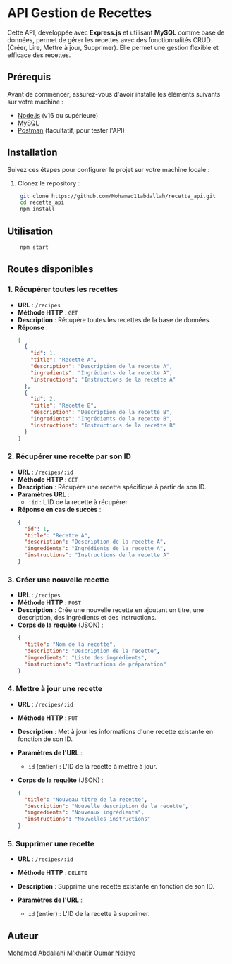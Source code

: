# API Gestion de Recettes

Cette API, développée avec **Express.js** et utilisant **MySQL** comme base de données, permet de gérer les recettes avec des fonctionnalités CRUD (Créer, Lire, Mettre à jour, Supprimer). Elle permet une gestion flexible et efficace des recettes.

## Prérequis

Avant de commencer, assurez-vous d'avoir installé les éléments suivants sur votre machine :

- [Node.js](https://nodejs.org/) (v16 ou supérieure)
- [MySQL](https://www.mysql.com/)
- [Postman](https://www.postman.com/) (facultatif, pour tester l'API)

## Installation

Suivez ces étapes pour configurer le projet sur votre machine locale :

1. Clonez le repository :

```bash
    git clone https://github.com/Mohamed11abdallah/recette_api.git
    cd recette_api
    npm install
```

## Utilisation

```bash
    npm start
```

## Routes disponibles

### 1. Récupérer toutes les recettes

- **URL** : `/recipes`
- **Méthode HTTP** : `GET`
- **Description** : Récupère toutes les recettes de la base de données.
- **Réponse** :
  ```json
  [
    {
      "id": 1,
      "title": "Recette A",
      "description": "Description de la recette A",
      "ingredients": "Ingrédients de la recette A",
      "instructions": "Instructions de la recette A"
    },
    {
      "id": 2,
      "title": "Recette B",
      "description": "Description de la recette B",
      "ingredients": "Ingrédients de la recette B",
      "instructions": "Instructions de la recette B"
    }
  ]
  ```

### 2. Récupérer une recette par son ID

- **URL** : `/recipes/:id`
- **Méthode HTTP** : `GET`
- **Description** : Récupère une recette spécifique à partir de son ID.
- **Paramètres URL** :
  - `:id` : L'ID de la recette à récupérer.
- **Réponse en cas de succès** :
  ```json
  {
    "id": 1,
    "title": "Recette A",
    "description": "Description de la recette A",
    "ingredients": "Ingrédients de la recette A",
    "instructions": "Instructions de la recette A"
  }
  ```

### 3. Créer une nouvelle recette

- **URL** : `/recipes`
- **Méthode HTTP** : `POST`
- **Description** : Crée une nouvelle recette en ajoutant un titre, une description, des ingrédients et des instructions.
- **Corps de la requête** (JSON) :
  ```json
  {
    "title": "Nom de la recette",
    "description": "Description de la recette",
    "ingredients": "Liste des ingrédients",
    "instructions": "Instructions de préparation"
  }
  ```

### 4. Mettre à jour une recette

- **URL** : `/recipes/:id`
- **Méthode HTTP** : `PUT`
- **Description** : Met à jour les informations d'une recette existante en fonction de son ID.

- **Paramètres de l'URL** :

  - `id` (entier) : L'ID de la recette à mettre à jour.

- **Corps de la requête** (JSON) :
  ```json
  {
    "title": "Nouveau titre de la recette",
    "description": "Nouvelle description de la recette",
    "ingredients": "Nouveaux ingrédients",
    "instructions": "Nouvelles instructions"
  }
  ```

### 5. Supprimer une recette

- **URL** : `/recipes/:id`
- **Méthode HTTP** : `DELETE`
- **Description** : Supprime une recette existante en fonction de son ID.

- **Paramètres de l'URL** :
  - `id` (entier) : L'ID de la recette à supprimer.

## Auteur

[Mohamed Abdallahi M'khaitir](https://github.com/Mohamed11abdallah) [Oumar Ndiaye](https://github.com/OUMARNDIAYE49/OumarNDIAYE)
